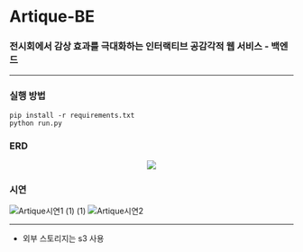 # Artique-BE

### 전시회에서 감상 효과를 극대화하는 인터랙티브 공감각적 웹 서비스 - 백엔드

---

### 실행 방법

```
pip install -r requirements.txt
python run.py
```


### ERD

<p align="center">
  <img src="https://github.com/user-attachments/assets/56efb007-5568-4b0d-aeef-2e711186f364">
</p>

### 시연
![Artique시연1 (1) (1)](https://github.com/user-attachments/assets/35cbccd9-8b48-4269-b8bb-b3e719de227a)
![Artique시연2](https://github.com/user-attachments/assets/60274e27-8918-4424-8a22-a02ad4f6e492)


---

* 외부 스토리지는 s3 사용


